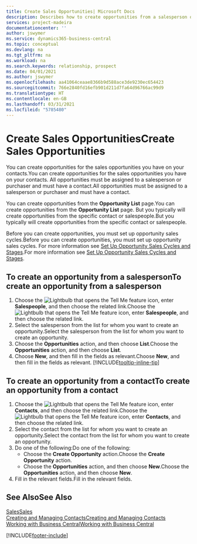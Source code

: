 ```yaml
---
title: Create Sales Opportunities| Microsoft Docs
description: Describes how to create opportunities from a salesperson or a contact in Business Central.
services: project-madeira
documentationcenter: ''
author: jswymer
ms.service: dynamics365-business-central
ms.topic: conceptual
ms.devlang: na
ms.tgt_pltfrm: na
ms.workload: na
ms.search.keywords: relationship, prospect
ms.date: 04/01/2021
ms.author: jswymer
ms.openlocfilehash: aa41064ceaae8366b9d588ace3de9230ec654423
ms.sourcegitcommit: 766e2840fd16efb901d211d7fa64d96766ac99d9
ms.translationtype: HT
ms.contentlocale: en-GB
ms.lasthandoff: 03/31/2021
ms.locfileid: "5785480"
---
```

# <a name="create-sales-opportunities"></a><span data-ttu-id="37e4e-103">Create Sales Opportunities</span><span class="sxs-lookup"><span data-stu-id="37e4e-103">Create Sales Opportunities</span></span>
<span data-ttu-id="37e4e-104">You can create opportunities for the sales opportunities you have on your contacts.</span><span class="sxs-lookup"><span data-stu-id="37e4e-104">You can create opportunities for the sales opportunities you have on your contacts.</span></span> <span data-ttu-id="37e4e-105">All opportunities must be assigned to a salesperson or purchaser and must have a contact.</span><span class="sxs-lookup"><span data-stu-id="37e4e-105">All opportunities must be assigned to a salesperson or purchaser and must have a contact.</span></span>

<span data-ttu-id="37e4e-106">You can create opportunities from the **Opportunity List** page.</span><span class="sxs-lookup"><span data-stu-id="37e4e-106">You can create opportunities from the **Opportunity List** page.</span></span> <span data-ttu-id="37e4e-107">But you typically will create opportunities from the specific contact or salespeople.</span><span class="sxs-lookup"><span data-stu-id="37e4e-107">But you typically will create opportunities from the specific contact or salespeople.</span></span>

<span data-ttu-id="37e4e-108">Before you can create opportunities, you must set up opportunity sales cycles.</span><span class="sxs-lookup"><span data-stu-id="37e4e-108">Before you can create opportunities, you must set up opportunity sales cycles.</span></span> <span data-ttu-id="37e4e-109">For more information see [Set Up Opportunity Sales Cycles and Stages](marketing-how-setup-opportunity-sales-cycles-stages.md).</span><span class="sxs-lookup"><span data-stu-id="37e4e-109">For more information see [Set Up Opportunity Sales Cycles and Stages](marketing-how-setup-opportunity-sales-cycles-stages.md).</span></span>

## <a name="to-create-an-opportunity-from-a-salesperson"></a><span data-ttu-id="37e4e-110">To create an opportunity from a salesperson</span><span class="sxs-lookup"><span data-stu-id="37e4e-110">To create an opportunity from a salesperson</span></span>
1. <span data-ttu-id="37e4e-111">Choose the ![Lightbulb that opens the Tell Me feature](media/ui-search/search_small.png "Tell me what you want to do") icon, enter **Salespeople**, and then choose the related link.</span><span class="sxs-lookup"><span data-stu-id="37e4e-111">Choose the ![Lightbulb that opens the Tell Me feature](media/ui-search/search_small.png "Tell me what you want to do") icon, enter **Salespeople**, and then choose the related link.</span></span>
2. <span data-ttu-id="37e4e-112">Select the salesperson from the list for whom you want to create an opportunity.</span><span class="sxs-lookup"><span data-stu-id="37e4e-112">Select the salesperson from the list for whom you want to create an opportunity.</span></span>
3. <span data-ttu-id="37e4e-113">Choose the **Opportunities** action, and then choose **List**.</span><span class="sxs-lookup"><span data-stu-id="37e4e-113">Choose the **Opportunities** action, and then choose **List**.</span></span>
4. <span data-ttu-id="37e4e-114">Choose **New**, and then fill in the fields as relevant.</span><span class="sxs-lookup"><span data-stu-id="37e4e-114">Choose **New**, and then fill in the fields as relevant.</span></span> [!INCLUDE[tooltip-inline-tip](includes/tooltip-inline-tip_md.md)]  



## <a name="to-create-an-opportunity-from-a-contact"></a><span data-ttu-id="37e4e-115">To create an opportunity from a contact</span><span class="sxs-lookup"><span data-stu-id="37e4e-115">To create an opportunity from a contact</span></span>
1. <span data-ttu-id="37e4e-116">Choose the ![Lightbulb that opens the Tell Me feature](media/ui-search/search_small.png "Tell me what you want to do") icon, enter **Contacts**, and then choose the related link.</span><span class="sxs-lookup"><span data-stu-id="37e4e-116">Choose the ![Lightbulb that opens the Tell Me feature](media/ui-search/search_small.png "Tell me what you want to do") icon, enter **Contacts**, and then choose the related link.</span></span>
2. <span data-ttu-id="37e4e-117">Select the contact from the list for whom you want to create an opportunity.</span><span class="sxs-lookup"><span data-stu-id="37e4e-117">Select the contact from the list for whom you want to create an opportunity.</span></span>
3. <span data-ttu-id="37e4e-118">Do one of the following:</span><span class="sxs-lookup"><span data-stu-id="37e4e-118">Do one of the following:</span></span>
   * <span data-ttu-id="37e4e-119">Choose the **Create Opportunity** action.</span><span class="sxs-lookup"><span data-stu-id="37e4e-119">Choose the **Create Opportunity** action.</span></span>
   * <span data-ttu-id="37e4e-120">Choose the  **Opportunities** action, and then choose **New**.</span><span class="sxs-lookup"><span data-stu-id="37e4e-120">Choose the  **Opportunities** action, and then choose **New**.</span></span>
4. <span data-ttu-id="37e4e-121">Fill in the relevant fields.</span><span class="sxs-lookup"><span data-stu-id="37e4e-121">Fill in the relevant fields.</span></span>

## <a name="see-also"></a><span data-ttu-id="37e4e-122">See Also</span><span class="sxs-lookup"><span data-stu-id="37e4e-122">See Also</span></span>
[<span data-ttu-id="37e4e-123">Sales</span><span class="sxs-lookup"><span data-stu-id="37e4e-123">Sales</span></span>](sales-manage-sales.md)  
[<span data-ttu-id="37e4e-124">Creating and Managing Contacts</span><span class="sxs-lookup"><span data-stu-id="37e4e-124">Creating and Managing Contacts</span></span>](marketing-contacts.md)  
[<span data-ttu-id="37e4e-125">Working with Business Central</span><span class="sxs-lookup"><span data-stu-id="37e4e-125">Working with Business Central</span></span>](ui-work-product.md)


[!INCLUDE[footer-include](includes/footer-banner.md)]